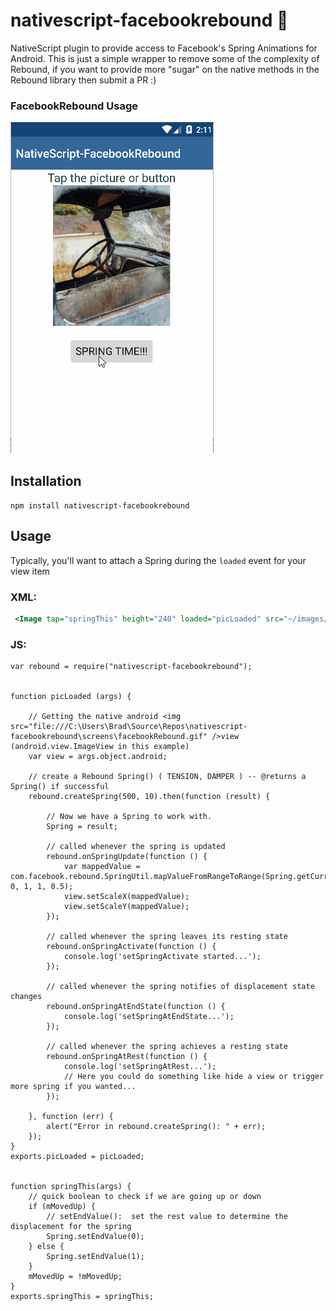 # nativescript-facebookrebound :basketball:
NativeScript plugin to provide access to Facebook's Spring Animations for Android.
This is just a simple wrapper to remove some of the complexity of Rebound, if you want to provide more "sugar"
on the native methods in the Rebound library then submit a PR :)

### FacebookRebound Usage 
![FacebookRebound](screens/facebookRebound.gif)

## Installation
`npm install nativescript-facebookrebound`

## Usage

Typically, you'll want to attach a Spring during the `loaded` event for your view item
### XML:
```XML
 <Image tap="springThis" height="240" loaded="picLoaded" src="~/images/deadpool2.jpg" stretch="aspectFit" />
```
 
### JS:
```JS
var rebound = require("nativescript-facebookrebound");


function picLoaded (args) {

    // Getting the native android <img src="file:///C:\Users\Brad\Source\Repos\nativescript-facebookrebound\screens\facebookRebound.gif" />view (android.view.ImageView in this example)
    var view = args.object.android;

    // create a Rebound Spring() ( TENSION, DAMPER ) -- @returns a Spring() if successful
    rebound.createSpring(500, 10).then(function (result) {

        // Now we have a Spring to work with.
        Spring = result;       

        // called whenever the spring is updated
        rebound.onSpringUpdate(function () {
            var mappedValue = com.facebook.rebound.SpringUtil.mapValueFromRangeToRange(Spring.getCurrentValue(), 0, 1, 1, 0.5);
            view.setScaleX(mappedValue);
            view.setScaleY(mappedValue);
        });

        // called whenever the spring leaves its resting state
        rebound.onSpringActivate(function () {
            console.log('setSpringActivate started...');
        });

        // called whenever the spring notifies of displacement state changes
        rebound.onSpringAtEndState(function () {
            console.log('setSpringAtEndState...');
        });

        // called whenever the spring achieves a resting state
        rebound.onSpringAtRest(function () {
            console.log('setSpringAtRest...');
            // Here you could do something like hide a view or trigger more spring if you wanted...
        });

    }, function (err) {
        alert("Error in rebound.createSpring(): " + err);
    });
}
exports.picLoaded = picLoaded;


function springThis(args) {
    // quick boolean to check if we are going up or down
    if (mMovedUp) {
        // setEndValue():  set the rest value to determine the displacement for the spring
        Spring.setEndValue(0);
    } else {
        Spring.setEndValue(1);
    }
    mMovedUp = !mMovedUp;
}
exports.springThis = springThis;
```